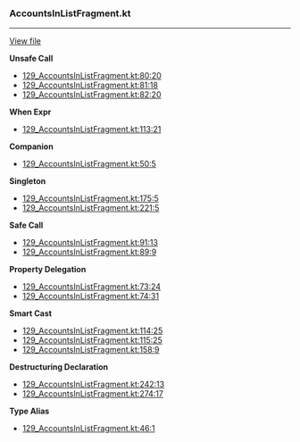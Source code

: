 ### AccountsInListFragment.kt
---
[View file](../../precision_analyzed/129_AccountsInListFragment.kt)

**Unsafe Call**

 - [129_AccountsInListFragment.kt:80:20](../../precision_analyzed/129_AccountsInListFragment.kt#L80)
 - [129_AccountsInListFragment.kt:81:18](../../precision_analyzed/129_AccountsInListFragment.kt#L81)
 - [129_AccountsInListFragment.kt:82:20](../../precision_analyzed/129_AccountsInListFragment.kt#L82)

**When Expr**

 - [129_AccountsInListFragment.kt:113:21](../../precision_analyzed/129_AccountsInListFragment.kt#L113)

**Companion**

 - [129_AccountsInListFragment.kt:50:5](../../precision_analyzed/129_AccountsInListFragment.kt#L50)

**Singleton**

 - [129_AccountsInListFragment.kt:175:5](../../precision_analyzed/129_AccountsInListFragment.kt#L175)
 - [129_AccountsInListFragment.kt:221:5](../../precision_analyzed/129_AccountsInListFragment.kt#L221)

**Safe Call**

 - [129_AccountsInListFragment.kt:91:13](../../precision_analyzed/129_AccountsInListFragment.kt#L91)
 - [129_AccountsInListFragment.kt:89:9](../../precision_analyzed/129_AccountsInListFragment.kt#L89)

**Property Delegation**

 - [129_AccountsInListFragment.kt:73:24](../../precision_analyzed/129_AccountsInListFragment.kt#L73)
 - [129_AccountsInListFragment.kt:74:31](../../precision_analyzed/129_AccountsInListFragment.kt#L74)

**Smart Cast**

 - [129_AccountsInListFragment.kt:114:25](../../precision_analyzed/129_AccountsInListFragment.kt#L114)
 - [129_AccountsInListFragment.kt:115:25](../../precision_analyzed/129_AccountsInListFragment.kt#L115)
 - [129_AccountsInListFragment.kt:158:9](../../precision_analyzed/129_AccountsInListFragment.kt#L158)

**Destructuring Declaration**

 - [129_AccountsInListFragment.kt:242:13](../../precision_analyzed/129_AccountsInListFragment.kt#L242)
 - [129_AccountsInListFragment.kt:274:17](../../precision_analyzed/129_AccountsInListFragment.kt#L274)

**Type Alias**

 - [129_AccountsInListFragment.kt:46:1](../../precision_analyzed/129_AccountsInListFragment.kt#L46)
